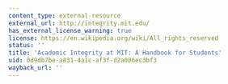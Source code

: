```yaml
---
content_type: external-resource
external_url: http://integrity.mit.edu/
has_external_license_warning: true
license: https://en.wikipedia.org/wiki/All_rights_reserved
status: ''
title: 'Academic Integrity at MIT: A Handbook for Students'
uid: 0d9db7be-a831-4a1c-af3f-d2a086ec3bf3
wayback_url: ''
---
```

